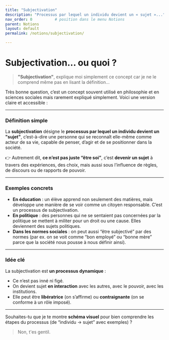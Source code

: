 ```yaml
---
title: "Subjectivation"
description: "Processus par lequel un individu devient un « sujet »..."
nav_order: 0          # position dans le menu Notions
parent: Notions
layout: default
permalink: /notions/subjectivation/

---
```


# Subjectivation... ou quoi ?

> **"Subjectivation"**, explique moi simplement ce concept car je ne le comprend même pas en lisant la définition...

Très bonne question, c’est un concept souvent utilisé en philosophie et en sciences sociales mais rarement expliqué simplement. Voici une version claire et accessible :

---

### **Définition simple**

La **subjectivation** désigne le **processus par lequel un individu devient un "sujet"**, c’est-à-dire une personne qui se reconnaît elle-même comme acteur de sa vie, capable de penser, d’agir et de se positionner dans la société.

👉 Autrement dit, **ce n’est pas juste “être soi”**, c’est **devenir un sujet** à travers des expériences, des choix, mais aussi sous l’influence de règles, de discours ou de rapports de pouvoir.

---

### **Exemples concrets**

* **En éducation** : un élève apprend non seulement des matières, mais développe une manière de se voir comme un citoyen responsable. C’est un processus de subjectivation.
* **En politique** : des personnes qui ne se sentaient pas concernées par la politique se mettent à militer pour un droit ou une cause. Elles deviennent des sujets politiques.
* **Dans les normes sociales** : on peut aussi “être subjectivé” par des normes (par ex. on se voit comme “bon employé” ou “bonne mère” parce que la société nous pousse à nous définir ainsi).

---

### **Idée clé**

La subjectivation est **un processus dynamique** :

* Ce n’est pas inné ni figé.
* On devient sujet **en interaction** avec les autres, avec le pouvoir, avec les institutions.
* Elle peut être **libératrice** (on s’affirme) ou **contraignante** (on se conforme à un rôle imposé).

---

Souhaites-tu que je te montre **schéma visuel** pour bien comprendre les étapes du processus (de “individu → sujet” avec exemples) ?

> Non, t'es gentil.
